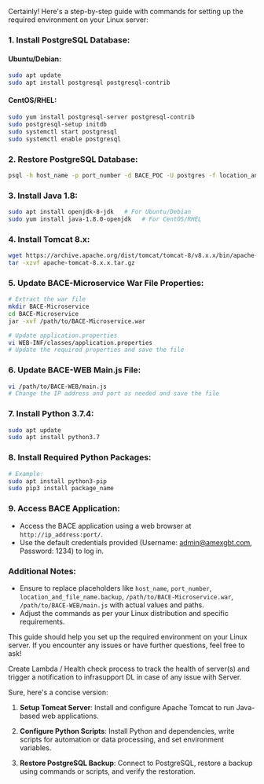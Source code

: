 Certainly! Here's a step-by-step guide with commands for setting up the required environment on your Linux server:

### 1. Install PostgreSQL Database:

#### Ubuntu/Debian:
```bash
sudo apt update
sudo apt install postgresql postgresql-contrib
```

#### CentOS/RHEL:
```bash
sudo yum install postgresql-server postgresql-contrib
sudo postgresql-setup initdb
sudo systemctl start postgresql
sudo systemctl enable postgresql
```

### 2. Restore PostgreSQL Database:
```bash
psql -h host_name -p port_number -d BACE_POC -U postgres -f location_and_file_name.backup
```

### 3. Install Java 1.8:
```bash
sudo apt install openjdk-8-jdk   # For Ubuntu/Debian
sudo yum install java-1.8.0-openjdk   # For CentOS/RHEL
```

### 4. Install Tomcat 8.x:
```bash
wget https://archive.apache.org/dist/tomcat/tomcat-8/v8.x.x/bin/apache-tomcat-8.x.x.tar.gz
tar -xzvf apache-tomcat-8.x.x.tar.gz
```

### 5. Update BACE-Microservice War File Properties:
```bash
# Extract the war file
mkdir BACE-Microservice
cd BACE-Microservice
jar -xvf /path/to/BACE-Microservice.war

# Update application.properties
vi WEB-INF/classes/application.properties
# Update the required properties and save the file
```

### 6. Update BACE-WEB Main.js File:
```bash
vi /path/to/BACE-WEB/main.js
# Change the IP address and port as needed and save the file
```

### 7. Install Python 3.7.4:
```bash
sudo apt update
sudo apt install python3.7
```

### 8. Install Required Python Packages:
```bash
# Example:
sudo apt install python3-pip
sudo pip3 install package_name
```

### 9. Access BACE Application:
- Access the BACE application using a web browser at `http://ip_address:port/`.
- Use the default credentials provided (Username: admin@amexgbt.com, Password: 1234) to log in.

### Additional Notes:
- Ensure to replace placeholders like `host_name`, `port_number`, `location_and_file_name.backup`, `/path/to/BACE-Microservice.war`, `/path/to/BACE-WEB/main.js` with actual values and paths.
- Adjust the commands as per your Linux distribution and specific requirements.

This guide should help you set up the required environment on your Linux server. If you encounter any issues or have further questions, feel free to ask!


Create Lambda / Health check process to track the health of server(s) and trigger a notification to infrasupport DL in case of any issue with Server.




Sure, here's a concise version:

1. **Setup Tomcat Server**: Install and configure Apache Tomcat to run Java-based web applications.

2. **Configure Python Scripts**: Install Python and dependencies, write scripts for automation or data processing, and set environment variables.

3. **Restore PostgreSQL Backup**: Connect to PostgreSQL, restore a backup using commands or scripts, and verify the restoration.
